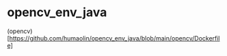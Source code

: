 # opencv_env_java
(opencv)[https://github.com/humaolin/opencv_env_java/blob/main/opencv/Dockerfile]
